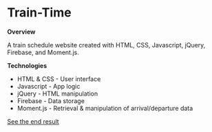 # Train-Time

**Overview**

A train schedule website created with HTML, CSS, Javascript, jQuery, Firebase, and Moment.js. 

**Technologies**
  * HTML & CSS - User interface 
  * Javascript - App logic
  * jQuery - HTML manipulation
  * Firebase - Data storage
  * Moment.js - Retrieval & manipulation of arrival/departure data

[See the end result](https://ichumats22.github.io/Train-Time/)

